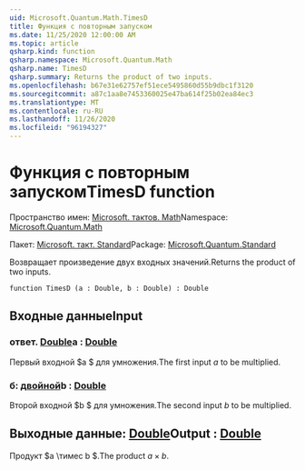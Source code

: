 ```yaml
---
uid: Microsoft.Quantum.Math.TimesD
title: Функция с повторным запуском
ms.date: 11/25/2020 12:00:00 AM
ms.topic: article
qsharp.kind: function
qsharp.namespace: Microsoft.Quantum.Math
qsharp.name: TimesD
qsharp.summary: Returns the product of two inputs.
ms.openlocfilehash: b67e31e62757ef51ece5495860d55b9dbc1f3120
ms.sourcegitcommit: a87c1aa8e7453360025e47ba614f25b02ea84ec3
ms.translationtype: MT
ms.contentlocale: ru-RU
ms.lasthandoff: 11/26/2020
ms.locfileid: "96194327"
---
```

# <a name="timesd-function"></a><span data-ttu-id="30b65-102">Функция с повторным запуском</span><span class="sxs-lookup"><span data-stu-id="30b65-102">TimesD function</span></span>

<span data-ttu-id="30b65-103">Пространство имен: [Microsoft. тактов. Math](xref:Microsoft.Quantum.Math)</span><span class="sxs-lookup"><span data-stu-id="30b65-103">Namespace: [Microsoft.Quantum.Math](xref:Microsoft.Quantum.Math)</span></span>

<span data-ttu-id="30b65-104">Пакет: [Microsoft. такт. Standard](https://nuget.org/packages/Microsoft.Quantum.Standard)</span><span class="sxs-lookup"><span data-stu-id="30b65-104">Package: [Microsoft.Quantum.Standard](https://nuget.org/packages/Microsoft.Quantum.Standard)</span></span>


<span data-ttu-id="30b65-105">Возвращает произведение двух входных значений.</span><span class="sxs-lookup"><span data-stu-id="30b65-105">Returns the product of two inputs.</span></span>

```qsharp
function TimesD (a : Double, b : Double) : Double
```


## <a name="input"></a><span data-ttu-id="30b65-106">Входные данные</span><span class="sxs-lookup"><span data-stu-id="30b65-106">Input</span></span>

### <a name="a--double"></a><span data-ttu-id="30b65-107">ответ. [Double](xref:microsoft.quantum.lang-ref.double)</span><span class="sxs-lookup"><span data-stu-id="30b65-107">a : [Double](xref:microsoft.quantum.lang-ref.double)</span></span>

<span data-ttu-id="30b65-108">Первый входной $a $ для умножения.</span><span class="sxs-lookup"><span data-stu-id="30b65-108">The first input $a$ to be multiplied.</span></span>


### <a name="b--double"></a><span data-ttu-id="30b65-109">б: [двойной](xref:microsoft.quantum.lang-ref.double)</span><span class="sxs-lookup"><span data-stu-id="30b65-109">b : [Double](xref:microsoft.quantum.lang-ref.double)</span></span>

<span data-ttu-id="30b65-110">Второй входной $b $ для умножения.</span><span class="sxs-lookup"><span data-stu-id="30b65-110">The second input $b$ to be multiplied.</span></span>



## <a name="output--double"></a><span data-ttu-id="30b65-111">Выходные данные: [Double](xref:microsoft.quantum.lang-ref.double)</span><span class="sxs-lookup"><span data-stu-id="30b65-111">Output : [Double](xref:microsoft.quantum.lang-ref.double)</span></span>

<span data-ttu-id="30b65-112">Продукт $a \тимес b $.</span><span class="sxs-lookup"><span data-stu-id="30b65-112">The product $a \times b$.</span></span>